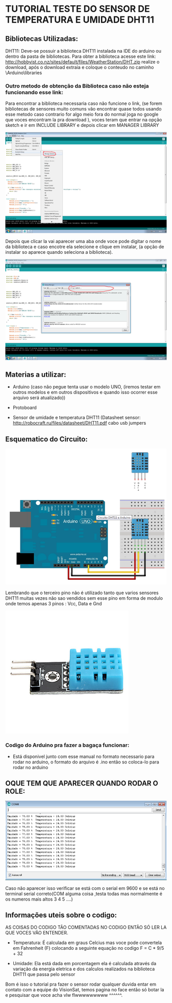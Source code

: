 # TUTORIAL TESTE DO SENSOR DE TEMPERATURA E UMIDADE DHT11

##  Bibliotecas Utilizadas:
DHT11: Deve-se possuir a biblioteca DHT11 instalada na IDE do arduino ou dentro da pasta de bibliotecas. Para obter a biblioteca acesse este link: http://hobbyist.co.nz/sites/default/files/WeatherStation/DHT.zip realize o download, após o download extraia e coloque o conteudo no caminho \Arduino\libraries

### Outro metodo de obtenção da Biblioteca caso não esteja funcionando esse link:
Para encontrar a biblioteca necessaria caso não funcione o link, (se forem bibliotecas de sensores muito comuns vão encontrar quase todos usando esse metodo caso contrario for algo meio fora do normal  joga no google que voces encontram la pra download ),  voces teram que entrar na opção sketch e ir em INCLUDE LIBRARY  e depois clicar em MANAGER LIBRARY


![](https://github.com/VisionSat-UTFPR/tutorial-teste-DHT11/blob/master/img/ONDE%20IR%20PRA%20BAIXAR%20OS%20ROLES%20de%20biblioteca.png) 

Depois que clicar la vai aparecer uma aba onde voce pode digitar o nome da biblioteca e caso encotre ela selecione e clique em instalar, (a opção de instalar so aparece quando seleciona a biblioteca). 

![](https://github.com/VisionSat-UTFPR/tutorial-teste-DHT11/blob/master/img/ONDE%20IR%20PRA%20BAIXAR%20OS%20ROLES%20de%20biblioteca2222.png)

## Materias a utilizar:
 * Arduino (caso não pegue tenta usar o modelo  UNO, (iremos testar em outros modelos e em outros dispositivos e quando isso ocorrer esse arquivo será atualizado))

 * Protoboard

 * Sensor de umidade e temperatura DHT11 (Datasheet sensor: http://robocraft.ru/files/datasheet/DHT11.pdf
cabo usb 
jumpers


## Esquematico do Circuito:


![](https://github.com/VisionSat-UTFPR/tutorial-teste-DHT11/blob/master/img/dht11%20esquematico.png)

Lembrando que o terceiro pino não é utilizado tanto que varios sensores DHT11 muitas vezes não sao vendidos sem esse pino em forma de modulo onde temos apenas 3 pinos : Vcc, Data e Gnd

![](https://github.com/VisionSat-UTFPR/tutorial-teste-DHT11/blob/master/img/unibus-digital-humiture-sensor-module-dht11-for-arduino_grsstl1348482540285.jpg)


### Codigo do Arduino pra fazer a bagaça funcionar:
* Está disponivel junto com esse manual no formato necessario para rodar no arduino, o formato do arquivo é .ino então so coloca-lo para rodar no arduino 

## OQUE TEM QUE APARECER QUANDO RODAR O ROLE:

![](https://github.com/VisionSat-UTFPR/tutorial-teste-DHT11/blob/master/img/COM4%20DHT11.png)

Caso não aparecer isso verificar se está com o serial em 9600  e se está no terminal serial correto(COM alguma coisa ,testa todas mas normalmente é os numeros mais altos 3 4 5 ....)

##  Informações uteis sobre o codigo:
AS COISAS DO CODIGO TÃO COMENTADAS NO CODIGO ENTÃO SÓ LER LA QUE VOCES VÃO ENTENDER.

* Temperatura: É calculada em graus Celcius mas voce pode convertela em Fahrenheit (F) colocando a seguinte equação no codigo F = C * 9/5 + 32 

* Umidade: Ela está dada em porcentagem ela é calculada através da variação da energia eletrica e dos calculos realizados na biblioteca DHT11 que passa pelo sensor 


Bom é isso o tutorial pra fazer o sensor rodar qualquer duvida entar em contato com a equipe do VisionSat, temos pagina no face então só botar la e pesquisar que voce acha vlw flwwwwwwwww  ^^^^^^. 





